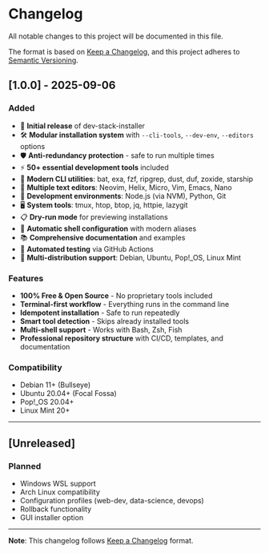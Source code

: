 # Changelog

All notable changes to this project will be documented in this file.

The format is based on [Keep a Changelog](https://keepachangelog.com/en/1.0.0/),
and this project adheres to [Semantic Versioning](https://semver.org/spec/v2.0.0.html).

## [1.0.0] - 2025-09-06

### Added
- 🎉 **Initial release** of dev-stack-installer
- 🛠️ **Modular installation system** with `--cli-tools`, `--dev-env`, `--editors` options
- 🛡️ **Anti-redundancy protection** - safe to run multiple times
- ⚡ **50+ essential development tools** included
- 🎨 **Modern CLI utilities**: bat, exa, fzf, ripgrep, dust, duf, zoxide, starship
- 📝 **Multiple text editors**: Neovim, Helix, Micro, Vim, Emacs, Nano
- 🐍 **Development environments**: Node.js (via NVM), Python, Git
- 🖥️ **System tools**: tmux, htop, btop, jq, httpie, lazygit
- 📋 **Dry-run mode** for previewing installations
- 🔧 **Automatic shell configuration** with modern aliases
- 📚 **Comprehensive documentation** and examples
- 🧪 **Automated testing** via GitHub Actions
- 🎯 **Multi-distribution support**: Debian, Ubuntu, Pop!_OS, Linux Mint

### Features
- **100% Free & Open Source** - No proprietary tools included
- **Terminal-first workflow** - Everything runs in the command line
- **Idempotent installation** - Safe to run repeatedly
- **Smart tool detection** - Skips already installed tools
- **Multi-shell support** - Works with Bash, Zsh, Fish
- **Professional repository structure** with CI/CD, templates, and documentation

### Compatibility
- Debian 11+ (Bullseye)
- Ubuntu 20.04+ (Focal Fossa)
- Pop!_OS 20.04+
- Linux Mint 20+

---

## [Unreleased]

### Planned
- Windows WSL support
- Arch Linux compatibility
- Configuration profiles (web-dev, data-science, devops)
- Rollback functionality
- GUI installer option

---

**Note**: This changelog follows [Keep a Changelog](https://keepachangelog.com/) format.
